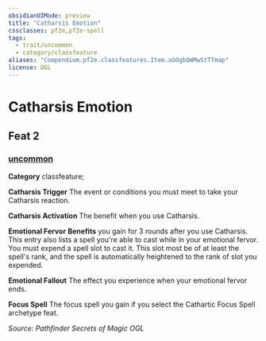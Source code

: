 ```yaml
---
obsidianUIMode: preview
title: "Catharsis Emotion"
cssclasses: pf2e,pf2e-spell
tags:
  - trait/uncommon
  - category/classfeature
aliases: "Compendium.pf2e.classfeatures.Item.aSOgbQWMwStTTmap"
license: OGL
---
```

# Catharsis Emotion
## Feat 2
### [uncommon](uncommon.md "Uncommon Rarity Trait")

**Category** classfeature; 




**Catharsis Trigger** The event or conditions you must meet to take your Catharsis reaction.

**Catharsis Activation** The benefit when you use Catharsis.

**Emotional Fervor** **Benefits** you gain for 3 rounds after you use Catharsis. This entry also lists a spell you're able to cast while in your emotional fervor. You must expend a spell slot to cast it. This slot most be of at least the spell's rank, and the spell is automatically heightened to the rank of slot you expended.

**Emotional Fallout** The effect you experience when your emotional fervor ends.

**Focus Spell** The focus spell you gain if you select the Cathartic Focus Spell archetype feat.

*Source: Pathfinder Secrets of Magic*
*OGL*